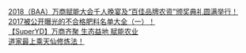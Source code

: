   
[2018（BAA）万商赋能大会千人晚宴及“百佳品牌农资”颁奖典礼圆满举行！](http://www.dianyue.me/archives/914/t8hqt16guka42y48/)  
[2017被公开曝光的不合格肥料名单大全（一）！](http://www.dianyue.me/archives/548/0zd7ntwfux12h9gz/)  
[【SuperYD】万商齐聚 生态益地 赋能农业](http://www.dianyue.me/archives/451/76vlqpm0x6i8g5np/)  
[道家最上乘天仙修炼法！](http://www.dianyue.me/archives/993/ia56f2agi0v6sm90/)